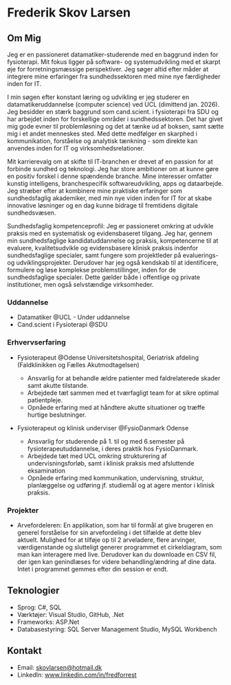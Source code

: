 # Frederik Skov Larsen

## Om Mig

Jeg er en passioneret datamatiker-studerende med en baggrund inden for fysioterapi. Mit fokus ligger på software- og systemudvikling med et skarpt øje for forretningsmæssige perspektiver. Jeg søger altid efter måder at integrere mine erfaringer fra sundhedssektoren med mine nye færdigheder inden for IT.

I min søgen efter konstant læring og udvikling er jeg studerer en datamatikeruddannelse (computer science) ved UCL (dimittend jan. 2026). Jeg besidder en stærk baggrund som cand.scient. i fysioterapi fra SDU og har arbejdet inden for forskellige områder i sundhedssektoren. Det har givet mig gode evner til problemløsning og det at tænke ud af boksen, samt sætte mig i et andet menneskes sted. Med dette medfølger en skarphed i kommunikation, forståelse og analytisk tænkning - som direkte kan anvendes inden for IT og virksomhedsrelationer.

Mit karrierevalg om at skifte til IT-branchen er drevet af en passion for at forbinde sundhed og teknologi. Jeg har store ambitioner om at kunne gøre en positiv forskel i denne spændende branche. Mine interesser omfatter kunstig intelligens, branchespecifik softwareudvikling, apps og dataarbejde. Jeg stræber efter at kombinere mine praktiske erfaringer som sundhedsfaglig akademiker, med min nye viden inden for IT for at skabe innovative løsninger og en dag kunne bidrage til fremtidens digitale sundhedsvæsen.

Sundhedsfaglig kompetenceprofil:
Jeg er passioneret omkring at udvikle praksis med en systematisk og evidensbaseret tilgang. Jeg har, gennem min sundhedsfaglige kandidatuddannelse og praksis, kompetencerne til at evaluere, kvalitetsudvikle og evidensbasere klinisk praksis indenfor sundhedsfaglige specialer, samt fungere som projektleder på evaluerings- og udviklingsprojekter. 
Derudover har jeg også kendskab til at identificere, formulere og løse komplekse problemstillinger, inden for de sundhedsfaglige specialer. Dette gælder både i offentlige og private institutioner, men også selvstændige virksomheder.

### Uddannelse
- Datamatiker @UCL - Under uddannelse
- Cand.scient i Fysioterapi @SDU

### Erhvervserfaring
- Fysioterapeut @Odense Universitetshospital, Geriatrisk afdeling (Faldklinikken og Fælles Akutmodtagelsen)
  - Ansvarlig for at behandle ældre patienter med faldrelaterede skader samt akutte tilstande.
  - Arbejdede tæt sammen med et tværfagligt team for at sikre optimal patientpleje.
  - Opnåede erfaring med at håndtere akutte situationer og træffe hurtige beslutninger.
 
- Fysioterapeut og klinisk underviser @FysioDanmark Odense
   - Ansvarlig for studerende på 1. til og med 6.semester på fysioterapeutuddannelse, i deres praktik hos FysioDanmark.
   - Arbejdede tæt med UCL omkring strukturering af undervisningsforløb, samt i klinisk praksis med afsluttende eksamination
   - Opnåede erfaring med kommunikation, undervisning, struktur, planlæggelse og udføring jf. studiemål og at agere mentor i klinisk praksis.

### Projekter
- Arvefordeleren: En applikation, som har til formål at give brugeren en generel forståelse for sin arvefordeling i det tilfælde at dette blev aktuelt. Mulighed for at tilføje op til 2 arveladere, flere arvinger, værdigenstande og slutteligt generer programmet et cirkeldiagram, som man kan interagere med live. Derudover kan du downloade en CSV fil, der igen kan genindlæses for videre behandling/ændring af dine data. Intet i programmet gemmes efter din session er endt.

## Teknologier
- Sprog: C#, SQL
- Værktøjer: Visual Studio, GitHub, .Net
- Frameworks: ASP.Net
- Databasestyring: SQL Server Management Studio, MySQL Workbench

## Kontakt
- Email: skovlarsen@hotmail.dk
- LinkedIn: www.linkedin.com/in/fredforrest
